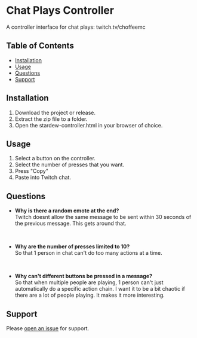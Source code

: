 # Chat Plays Controller

A controller interface for chat plays: twitch.tv/choffeemc


## Table of Contents

- [Installation](#installation)
- [Usage](#usage)
- [Questions](#questions)
- [Support](#support)

## Installation

1. Download the project or release.
2. Extract the zip file to a folder.
3. Open the stardew-controller.html in your browser of choice.

## Usage

1. Select a button on the controller.
2. Select the number of presses that you want.
3. Press "Copy"
4. Paste into Twitch chat.

## Questions

- **Why is there a random emote at the end?**\
    Twitch doesnt allow the same message to be sent within 30 seconds of the previous message. This gets around that.
<br />

- **Why are the number of presses limited to 10?**\
    So that 1 person in chat can't do too many actions at a time.
<br />

- **Why can't different buttons be pressed in a message?**\
    So that when multiple people are playing, 1 person can't just automatically do a specific action chain. I want it to be a bit chaotic if there are a lot of people playing. It makes it more interesting.

## Support

Please [open an issue](https://github.com//ChoffeeMC/ChatPlaysController/issues/new) for support.